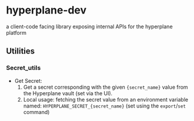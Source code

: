 # hyperplane-dev
a client-code facing library exposing internal APIs for the hyperplane platform

## Utilities
### Secret_utils
* Get Secret:
   1. Get a secret corresponding with the given `{secret_name}` value from the Hyperplane vault (set via the UI).
   1. Local usage: fetching the secret value from an environment variable named: `HYPERPLANE_SECRET_{secret_name}` (set using the `export`/`set` command)